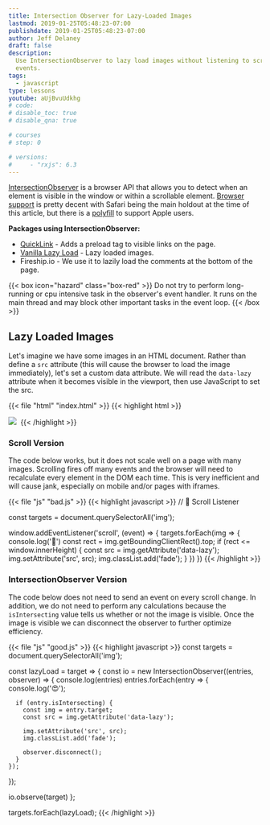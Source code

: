 ```yaml
---
title: Intersection Observer for Lazy-Loaded Images
lastmod: 2019-01-25T05:48:23-07:00
publishdate: 2019-01-25T05:48:23-07:00
author: Jeff Delaney
draft: false
description:
  Use IntersectionObserver to lazy load images without listening to scroll
  events.
tags:
  - javascript
type: lessons
youtube: aUjBvuUdkhg
# code:
# disable_toc: true
# disable_qna: true

# courses
# step: 0

# versions:
#     - "rxjs": 6.3
---
```


[IntersectionObserver](https://developer.mozilla.org/en-US/docs/Web/API/Intersection_Observer_API)
is a browser API that allows you to detect when an element is visible in the
window or within a scrollable element.
[Browser support](https://caniuse.com/#feat=intersectionobserver) is pretty
decent with Safari being the main holdout at the time of this article, but there
is a
[polyfill](https://github.com/w3c/IntersectionObserver/tree/master/polyfill) to
support Apple users.

**Packages using IntersectionObserver:**

- [QuickLink](https://github.com/GoogleChromeLabs/quicklink) - Adds a preload
  tag to visible links on the page.
- [Vanilla Lazy Load](https://www.npmjs.com/package/vanilla-lazyload) - Lazy
  loaded images.
- Fireship.io - We use it to lazily load the comments at the bottom of the page.

{{< box icon="hazard" class="box-red" >}} Do not try to perform long-running or
cpu intensive task in the observer's event handler. It runs on the main thread
and may block other important tasks in the event loop. {{< /box >}}

## Lazy Loaded Images

Let's imagine we have some images in an HTML document. Rather than define a
`src` attribute (this will cause the browser to load the image immediately),
let's set a custom data attribute. We will read the `data-lazy` attribute when
it becomes visible in the viewport, then use JavaScript to set the src.

{{< file "html" "index.html" >}} {{< highlight html >}}

<!-- regular image -->
<img src="img/pig.jpeg">

<!-- our lazy image -->
<img data-lazy="img/cow.jpeg">
{{< /highlight >}}

### Scroll Version

The code below works, but it does not scale well on a page with many images.
Scrolling fires off many events and the browser will need to recalculate every
element in the DOM each time. This is very inefficient and will cause jank,
especially on mobile and/or pages with iframes.

{{< file "js" "bad.js" >}} {{< highlight javascript >}} // 💩 Scroll Listener

const targets = document.querySelectorAll('img');

window.addEventListener('scroll', (event) => { targets.forEach(img => {
console.log('💩') const rect = img.getBoundingClientRect().top; if (rect <=
window.innerHeight) { const src = img.getAttribute('data-lazy');
img.setAttribute('src', src); img.classList.add('fade'); } }) })
{{< /highlight >}}

### IntersectionObserver Version

The code below does not need to send an event on every scroll change. In
addition, we do not need to perform any calculations because the
`isIntersecting` value tells us whether or not the image is visible. Once the
image is visible we can disconnect the observer to further optimize efficiency.

{{< file "js" "good.js" >}} {{< highlight javascript >}} const targets =
document.querySelectorAll('img');

const lazyLoad = target => { const io = new IntersectionObserver((entries,
observer) => { console.log(entries) entries.forEach(entry => {
console.log('😍');

      if (entry.isIntersecting) {
        const img = entry.target;
        const src = img.getAttribute('data-lazy');

        img.setAttribute('src', src);
        img.classList.add('fade');

        observer.disconnect();
      }
    });

});

io.observe(target) };

targets.forEach(lazyLoad); {{< /highlight >}}
